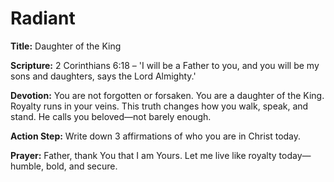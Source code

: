 # Radiant

**Title:** Daughter of the King

**Scripture:** 2 Corinthians 6:18 – 'I will be a Father to you, and you will be my sons and daughters, says the Lord Almighty.'

**Devotion:**
You are not forgotten or forsaken. You are a daughter of the King. Royalty runs in your veins. This truth changes how you walk, speak, and stand. He calls you beloved—not barely enough.

**Action Step:** Write down 3 affirmations of who you are in Christ today.

**Prayer:**
Father, thank You that I am Yours. Let me live like royalty today—humble, bold, and secure.